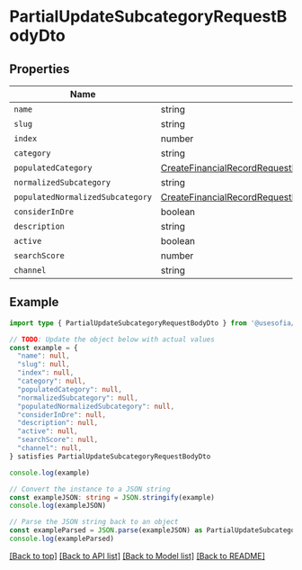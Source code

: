
# PartialUpdateSubcategoryRequestBodyDto


## Properties

Name | Type
------------ | -------------
`name` | string
`slug` | string
`index` | number
`category` | string
`populatedCategory` | [CreateFinancialRecordRequestBodyDtoPopulatedSubcategoryPopulatedCategory](CreateFinancialRecordRequestBodyDtoPopulatedSubcategoryPopulatedCategory.md)
`normalizedSubcategory` | string
`populatedNormalizedSubcategory` | [CreateFinancialRecordRequestBodyDtoPopulatedSubcategoryPopulatedNormalizedSubcategory](CreateFinancialRecordRequestBodyDtoPopulatedSubcategoryPopulatedNormalizedSubcategory.md)
`considerInDre` | boolean
`description` | string
`active` | boolean
`searchScore` | number
`channel` | string

## Example

```typescript
import type { PartialUpdateSubcategoryRequestBodyDto } from '@usesofia/pegasus-core-api-sdk'

// TODO: Update the object below with actual values
const example = {
  "name": null,
  "slug": null,
  "index": null,
  "category": null,
  "populatedCategory": null,
  "normalizedSubcategory": null,
  "populatedNormalizedSubcategory": null,
  "considerInDre": null,
  "description": null,
  "active": null,
  "searchScore": null,
  "channel": null,
} satisfies PartialUpdateSubcategoryRequestBodyDto

console.log(example)

// Convert the instance to a JSON string
const exampleJSON: string = JSON.stringify(example)
console.log(exampleJSON)

// Parse the JSON string back to an object
const exampleParsed = JSON.parse(exampleJSON) as PartialUpdateSubcategoryRequestBodyDto
console.log(exampleParsed)
```

[[Back to top]](#) [[Back to API list]](../README.md#api-endpoints) [[Back to Model list]](../README.md#models) [[Back to README]](../README.md)


